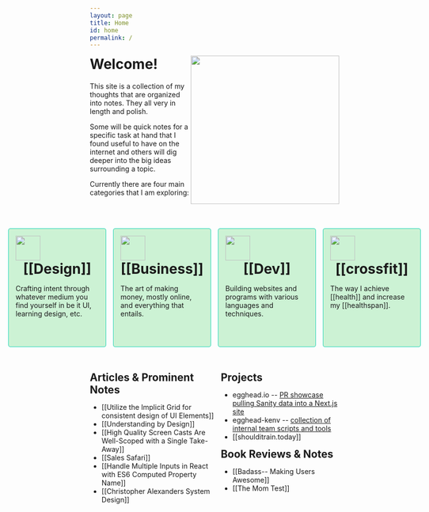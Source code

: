```yaml
---
layout: page
title: Home
id: home
permalink: /
---
```


<div class="phone-hero">
    <div style="display: flex; flex-direction: row; justify-content: center;">
      <img style="margin: 0;
                  width: 50px;
                  height: 50px;
                  margin-right: 1em;" 
           src="../../assets/logo-400.png">
      <h1 style="margin-top: 0;  align-self: flex-end;"> Welcome!</h1>
    </div>
    <p>
      This site is a collection of my thoughts that are organized into notes. They all very in length and polish.
    </p>
    <p>
      Some will be quick notes for a specific task at hand that I found useful to have on the internet and others will dig deeper into the big ideas surrounding a topic.
    </p>
    <p>Currently there are four main categories that I am exploring:</p>
</div>

<div class="laptop-hero">
  <div class="text-wrapper">
    <h1 style="margin-top: 0;"> Welcome!</h1>
    <p>
      This site is a collection of my thoughts that are organized into notes. They all very in length and polish.
    </p>
    <p>
      Some will be quick notes for a specific task at hand that I found useful to have on the internet and others will dig deeper into the big ideas surrounding a topic.
    </p>
    <p>Currently there are four main categories that I am exploring:</p>
  </div>
  <img style="margin: 0; width: 300px; height: 300px;" src="../../assets/logo-400.png">
</div>


<div class="breakout">
  <div style="display: flex; justify-content: center; flex-wrap: wrap;">
    <div class="card-wrapper">
      <div>
      <img class="image-small" src="../../assets/logo-small.png">
      <h1 class="card-h1">
        [[Design]]
      </h1>
      <p class="card-p">
        Crafting intent through whatever medium you find yourself in be it UI, learning design, etc.
      </p>
      </div>
    </div>
    <div class="card-wrapper">
      <div>
      <img class="image-small" src="../../assets/logo-small.png">
      <h1 class="card-h1">
        [[Business]]
      </h1>
      <p class="card-p">
        The art of making money, mostly online, and everything that entails.
      </p>
      </div>
    </div>
    <div class="card-wrapper">
      <div>
      <img class="image-small" src="../../assets/logo-small.png">
      <h1 class="card-h1">
        [[Dev]]
      </h1>
      <p class="card-p">
        Building websites and programs with various languages and techniques.
      </p>
      </div>
    </div>
    <div class="card-wrapper">
      <div>
      <img class="image-small" src="../../assets/logo-small.png">
      <h1 class="card-h1">
        [[crossfit]]
      </h1>
      <p class="card-p">
        The way I achieve [[health]] and increase my [[healthspan]].
      </p>
      </div>
    </div>
  </div>
</div>

<div class="article-flex ">
  <div class="content-fit article-child-align">
    <h2 class="content-fit sm-center-content">Articles & Prominent Notes</h2>
    <ul>
      <li>[[Utilize the Implicit Grid for consistent design of UI Elements]]</li>
      <li>[[Understanding by Design]]</li>
      <li>[[High Quality Screen Casts Are Well-Scoped with a Single Take-Away]]</li>
      <li>[[Sales Safari]]</li>
      <li>[[Handle Multiple Inputs in React with ES6 Computed Property Name]]</li>
      <li>[[Christopher Alexanders System Design]]</li>
    </ul>
  </div>
  <div class="content-fit article-child-align">
    <h2 class="content-fit sm-center-content">Projects</h2>
    <ul>
      <li>egghead.io -- <a href="https://github.com/eggheadio/egghead-next/pull/602">PR showcase pulling Sanity data into a Next.js site</a></li>
      <li>egghead-kenv -- <a href="https://github.com/zacjones93/egghead-kenv">collection of internal team scripts and tools</a></li>
      <li>[[shoulditrain.today]]</li>
    </ul>
    <h2 class="content-fit sm-center-content">Book Reviews & Notes</h2>
    <ul>
      <li>[[Badass-- Making Users Awesome]]</li>
      <li>[[The Mom Test]]</li>
    </ul>
  </div>
</div>


<style>
  .phone-hero {
    display: block;
  }
  .laptop-hero {
    display: none;
  }
  .wrapper {
    max-width: 54em;
    margin: auto;
  }
  
  .text-wrapper {
    max-width: 23em;
  }
  .image-small {
    width: 50px; height: 50px;
  }
  .card-wrapper {
    padding: 1em;
    margin: .5em;
    background: #CCF2D4; 
    border-radius: 4px; 
    border: 1px solid #27D6B8; 
    width: 12em
  }
  .content-fit {
    width: fit-content;
  }

  .sm-center-content {
    margin: auto;
  }
  .card-h1 {
    width: fit-content; 
    margin: auto;
  }
  .card-p {
    height: 7em;
  }
  .breakout {
    margin:1em -100%; /* old browsers fallback */
    margin:1em calc(50% - 50vw);
    margin-bottom: 3em;
  }

  .article-flex {
    display: flex;
    flex-direction: column;
  }
  
  .article-child-align {
    justify-self: center
  }



  @media screen and (min-width: 800px) {
    .phone-hero {
      display: none;
    }
    .laptop-hero {
      display: flex;
      flex-direction: row;
      justify-content: space-between;
      margin-top: 1em;
      margin-bottom: 3em;
    }
    .article-flex {
      flex-direction: row;
    }
    .article-child-align {
      justify-self: auto;
    }
    .sm-center-content {
      margin: 0;
    }
  }
</style>
 
